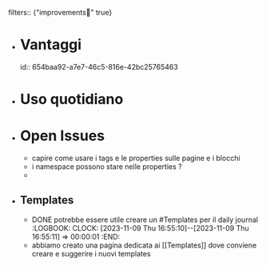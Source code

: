 filters:: {"improvements💪" true}

- # Vantaggi
  id:: 654baa92-a7e7-46c5-816e-42bc25765463
- # Uso quotidiano
- # Open Issues
	- capire come usare i tags e le properties sulle pagine e i blocchi
	- i namespace possono stare nelle properties ?
	-
- ## Templates
	- DONE potrebbe essere utile creare un #Templates per il daily journal
	  :LOGBOOK:
	  CLOCK: [2023-11-09 Thu 16:55:10]--[2023-11-09 Thu 16:55:11] =>  00:00:01
	  :END:
	- abbiamo creato una pagina dedicata ai [[Templates]] dove conviene creare e suggerire i nuovi templates